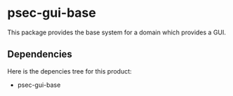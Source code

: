 # psec-gui-base

This package provides the base system for a domain which provides a GUI.

## Dependencies

Here is the depencies tree for this product:

- psec-gui-base
  


